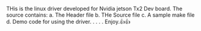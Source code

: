 
THis is the linux driver developed for Nvidia jetson Tx2 Dev board.
The source contains:
a. The Header file
b. THe Source file
c. A sample make file
d. Demo code for using the driver.
.
.
.
.
Enjoy.👍👍
